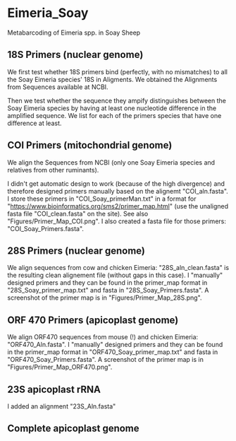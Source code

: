 # Eimeria_Soay
Metabarcoding of Eimeria spp. in Soay Sheep


## 18S Primers (nuclear genome)

We first test whether 18S primers bind (perfectly, with no mismatches)
to all the Soay Eimeria species' 18S in Aligments. We obtained the
Alignments from Sequences available at NCBI.

Then we test whether the sequence they ampify distinguishes between
the Soay Eimeria species by having at least one nucleotide difference
in the amplified sequence. We list for each of the primers species
that have one difference at least.

## COI Primers (mitochondrial genome)

We align the Sequences from NCBI (only one Soay Eimeria species and
relatives from other ruminants).

I didn't get automatic design to work (because of the high divergence)
and therefore designed primers manually based on the alignemt
"COI_aln.fasta". I store these primers in "COI_Soay_primerMan.txt" in
a format for "https://www.bioinformatics.org/sms2/primer_map.html"
(use the unaligned fasta file "COI_clean.fasta" on the site). See also
"Figures/Primer_Map_COI.png". I also created a fasta file for those
primers: "COI_Soay_Primers.fasta". 


## 28S Primers (nuclear genome)

We align sequences from cow and chicken Eimeria: "28S_aln_clean.fasta"
is the resulting clean alignement file (without gaps in this case). I
"manually" designed primers and they can be found in the primer_map
format in "28S_Soay_primer_map.txt" and fasta in
"28S_Soay_Primers.fasta". A screenshot of the primer map is in
"Figures/Primer_Map_28S.png".


## ORF 470 Primers (apicoplast genome)

We align ORF470 sequences from mouse (!) and chicken Eimeria:
"ORF470_Aln.fasta". I "manually" designed primers and they can be
found in the primer_map format in "ORF470_Soay_primer_map.txt" and
fasta in "ORF470_Soay_Primers.fasta". A screenshot of the primer map
is in "Figures/Primer_Map_ORF470.png".


## 23S apicoplast rRNA

I added an alignment "23S_Aln.fasta"

## Complete apicoplast genome



